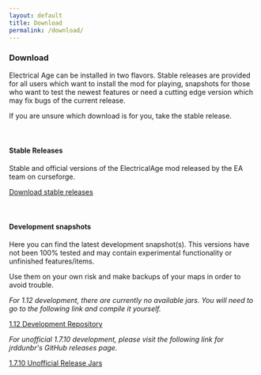 ```yaml
---
layout: default
title: Download
permalink: /download/
---
```


### Download

Electrical Age can be installed in two flavors. Stable releases are provided for all users which want to install the mod for playing, snapshots for those who want to test the newest features or need a cutting edge version which may fix bugs of the current release.

If you are unsure which download is for you, take the stable release.
<br/><br/><br/>

#### Stable Releases

Stable and official versions of the ElectricalAge mod released by the EA team on curseforge.

<a class="btn btn-lg btn-primary" href="https://minecraft.curseforge.com/projects/electrical-age" role="button">Download stable releases</a>
<br/><br/><br/>

#### Development snapshots

Here you can find the latest development snapshot(s). This versions have not been 100% tested and may contain experimental functionality or unfinished features/items.

Use them on your own risk and make backups of your maps in order to avoid trouble.

*For 1.12 development, there are currently no available jars. You will need to go to the following link and compile it yourself.*

<a class="btn btn-lg btn-primary" href="https://github.com/Electrical-Age/ElectricalAge/tree/ports/1.10" role="button">1.12 Development Repository</a>

*For unofficial 1.7.10 development, please visit the following link for jrddunbr's GitHub releases page.*

<a class="btn btn-lg btn-primary" href="https://github.com/jrddunbr/ElectricalAge/releases" role="button">1.7.10 Unofficial Release Jars</a>

<br/><br/><br/>



